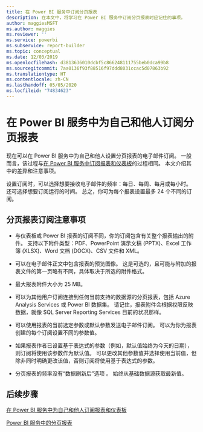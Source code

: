 ```yaml
---
title: 在 Power BI 服务中订阅分页报表
description: 在本文中，将学习在 Power BI 服务中订阅分页报表时应记住的事项。
author: maggiesMSFT
ms.author: maggies
ms.reviewer: ''
ms.service: powerbi
ms.subservice: report-builder
ms.topic: conceptual
ms.date: 12/03/2019
ms.openlocfilehash: d3813636010dcbf5c866248111755beb0dca99b8
ms.sourcegitcommit: 7aa0136f93f88516f97ddd8031ccac5d07863b92
ms.translationtype: HT
ms.contentlocale: zh-CN
ms.lasthandoff: 05/05/2020
ms.locfileid: "74834623"
---
```

# <a name="subscribe-yourself-and-others-to-paginated-reports-in-the-power-bi-service"></a>在 Power BI 服务中为自己和他人订阅分页报表 

现在可以在 Power BI 服务中为自己和他人设置分页报表的电子邮件订阅。 一般而言，该过程与[在 Power BI 服务中订阅报表和仪表板](end-user-subscribe.md)的过程相同。 本文介绍其中的差异和注意事项。 

设置订阅时，可以选择想要接收电子邮件的频率：每日、每周、每月或每小时。 还可选择想要订阅运行的时间。 总之，你可为每个报表设置最多 24 个不同的订阅。 

## <a name="considerations-for-paginated-report-subscriptions"></a>分页报表订阅注意事项 

- 与仪表板或 Power BI 报表的订阅不同，你的订阅包含有关整个报表输出的附件。  支持以下附件类型：PDF、PowerPoint 演示文稿 (PPTX)、Excel 工作簿 (XLSX)、Word 文档 (DOCX)、CSV 文件和 XML。

- 可以在电子邮件正文中包含报表的预览图像。  这是可选的，且可能与附加的报表文件的第一页略有不同，具体取决于所选的附件格式。 

- 最大报表附件大小为 25 MB。 

- 可以为其他用户订阅连接到任何当前支持的数据源的分页报表，包括 Azure Analysis Services 或 Power BI 数据集。 请记住，报表附件会根据权限反映数据，就像 SQL Server Reporting Services 目前的状况那样。 

- 可以使用报表的当前选定参数或默认参数发送电子邮件订阅。  可以为你为报表创建的每个订阅设置不同的参数值。 

- 如果报表作者已设置基于表达式的参数（例如，默认值始终为今天的日期），则订阅将使用该参数作为默认值。 可以更改其他参数值并选择使用当前值，但除非同时明确更改该值，否则订阅将使用基于表达式的参数。

- 分页报表的频率没有“数据刷新后”选项  。 始终从基础数据源获取最新值。 

## <a name="next-steps"></a>后续步骤

[在 Power BI 服务中为自己和他人订阅报表和仪表板](../service-report-subscribe.md)

[Power BI 服务中的分页报表](end-user-paginated-report.md)

